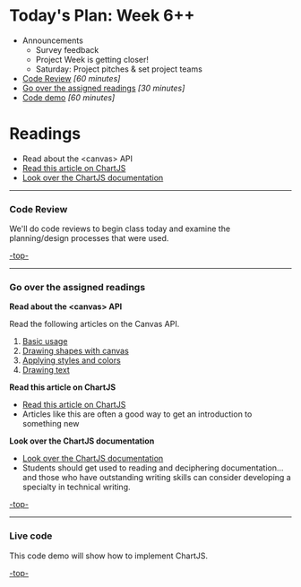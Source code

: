 <a id="top"></a>
# Today's Plan: Week 6++

- Announcements
  - Survey feedback
  - Project Week is getting closer!
  - Saturday: Project pitches & set project teams
- [Code Review](#codereview) *[60 minutes]*
- [Go over the assigned readings](#readings) *[30 minutes]*
- [Code demo](#code) *[60 minutes]*

# Readings

- Read about the \<canvas\> API
- [Read this article on ChartJS](http://www.webdesignerdepot.com/2013/11/easily-create-stunning-animated-charts-with-chart-js/)
- [Look over the ChartJS documentation](http://www.chartjs.org/docs/)

---

<a id="codereview"></a>
### Code Review

We'll do code reviews to begin class today and examine the planning/design processes that were used.

[-top-](#top)

---

<a id="readings"></a>
### Go over the assigned readings

**Read about the \<canvas\> API**

Read the following articles on the Canvas API.

1. [Basic usage](https://developer.mozilla.org/en-US/docs/Web/API/Canvas_API/Tutorial/Basic_usage)
2. [Drawing shapes with canvas](https://developer.mozilla.org/en-US/docs/Web/API/Canvas_API/Tutorial/Drawing_shapes)
3. [Applying styles and colors](https://developer.mozilla.org/en-US/docs/Web/API/Canvas_API/Tutorial/Applying_styles_and_colors)
4. [Drawing text](https://developer.mozilla.org/en-US/docs/Web/API/Canvas_API/Tutorial/Drawing_text)

**Read this article on ChartJS**

- [Read this article on ChartJS](http://www.webdesignerdepot.com/2013/11/easily-create-stunning-animated-charts-with-chart-js/)
- Articles like this are often a good way to get an introduction to something new

**Look over the ChartJS documentation**

- [Look over the ChartJS documentation](http://www.chartjs.org/docs/)
- Students should get used to reading and deciphering documentation... and those who have outstanding writing skills can consider developing a specialty in technical writing.

[-top-](#top)

---

<a id="code"></a>
### Live code

This code demo will show how to implement ChartJS.

[-top-](#top)
